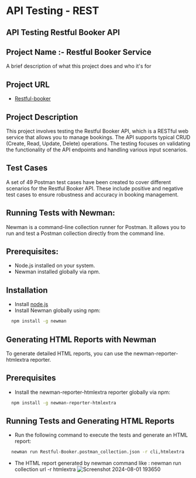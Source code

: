 
# API Testing - REST

## API Testing Restful Booker API

## Project Name :- Restful Booker Service



A brief description of what this project does and who it's for


## Project URL

 - [Restful-booker](https://restful-booker.herokuapp.com/apidoc/index.html#)
 
 ## Project Description
 This project involves testing the Restful Booker API, which is a RESTful web service that allows you to manage bookings. The API supports typical CRUD (Create, Read, Update, Delete) operations. The testing focuses on validating the functionality of the API endpoints and handling various input scenarios.

 ## Test Cases
 A set of 49 Postman test cases have been created to cover different scenarios for the Restful Booker API. These include positive and negative test cases to ensure robustness and accuracy in booking management.

 ## Running Tests with Newman:
 Newman is a command-line collection runner for Postman. It allows you to run and test a Postman collection directly from the command line.

 ## Prerequisites:
 - Node.js installed on your system.
- Newman installed globally via npm.

## Installation
- Install [node.js](https://nodejs.org/en)
- Install Newman globally using npm:


 



```bash
  npm install -g newman
```
## Generating HTML Reports with Newman
To generate detailed HTML reports, you can use the newman-reporter-htmlextra reporter.

## Prerequisites
- Install the newman-reporter-htmlextra reporter globally via npm:

```bash
  npm install -g newman-reporter-htmlextra
```
## Running Tests and Generating HTML Reports
- Run the following command to execute the tests and generate an HTML report:
```bash
  newman run Restful-Booker.postman_collection.json -r cli,htmlextra

```
- The HTML report generated by newman command like : newman run collection url -r htmlextra
  ![Screenshot 2024-08-01 193650](https://github.com/user-attachments/assets/100e2914-063f-4a29-b941-206be7b68489)


